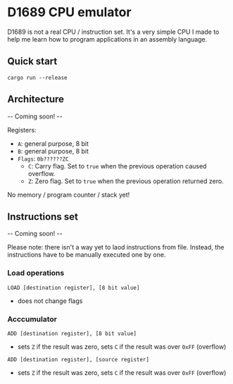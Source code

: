 # D1689 CPU emulator

D1689 is not a real CPU / instruction set. It's a very simple CPU I made to help
me learn how to program applications in an assembly language.

## Quick start
```shell
cargo run --release
```

## Architecture
-- Coming soon! --

Registers:
* `A`: general purpose, 8 bit
* `B`: general purpose, 8 bit
* `Flags`: `0b??????ZC`
  * `C`: Carry flag. Set to `true` when the previous operation caused overflow.
  * `Z`: Zero flag. Set to `true` when the previous operation returned zero.

No memory / program counter / stack yet!

## Instructions set
-- Coming soon! --

Please note: there isn't a way yet to laod instructions from file. Instead, the
instructions have to be manually executed one by one.

### Load operations
`LOAD [destination register], [8 bit value]`
* does not change flags

### Acccumulator
`ADD [destination register], [8 bit value]`
* sets `Z` if the result was zero, sets `C` if the result was over `0xFF` (overflow)

`ADD [destination register], [source register]`
* sets `Z` if the result was zero, sets `C` if the result was over `0xFF` (overflow)


